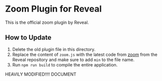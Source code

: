 # Zoom Plugin for Reveal

This is the official zoom plugin by Reveal.

## How to Update

1. Delete the old plugin file in this directory.
2. Replace the content of `zoom.js` with the latest code from [zoom](https://github.com/hakimel/reveal.js/blob/master/plugin/zoom/zoom.js) from the Reveal repository and make sure to add `min` to the file name.
5. Run `npm run build` to compile the entire application.


HEAVILY MODIFIED!!!! DOCUMENT